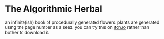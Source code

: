 # The Algorithmic Herbal

an infinite(ish) book of procedurally generated flowers. plants are generated using the page number as a seed. you can try this on [itch.io](https://silverygrey.itch.io/the-algorithmic-herbal) rather than bother to download it.
